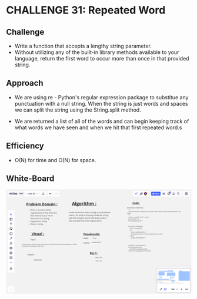 # CHALLENGE 31: Repeated Word

## Challenge 
- Write a function that accepts a lengthy string parameter.
- Without utilizing any of the built-in library methods available to your language, return the first word to occur more than once in that provided string.

## Approach 
- We are using re - Python's regular expression package to substitue any punctuation with a null string. When the string is just words and spaces we can split the string using the String.split method.

- We are returned a list of all of the words and can begin keeping track of what words we have seen and when we hit that first repeated word.s

## Efficiency

- O(N) for time and O(N) for space.

## White-Board

![](assest/image.png)